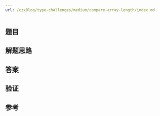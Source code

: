 ```yaml
---
url: /czxBlog/type-challenges/medium/compare-array-length/index.md
---
```

## 题目

## 解题思路

## 答案

## 验证

## 参考
